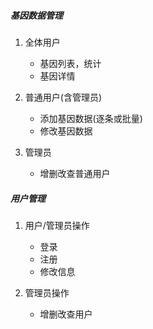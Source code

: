 
##### 基因数据管理

1. 全体用户
    + 基因列表，统计
    + 基因详情

2. 普通用户(含管理员)
    + 添加基因数据(逐条或批量)
    + 修改基因数据

3. 管理员
    + 增删改查普通用户

##### 用户管理

1. 用户/管理员操作
    + 登录
    + 注册
    + 修改信息

2. 管理员操作
    + 增删改查用户





